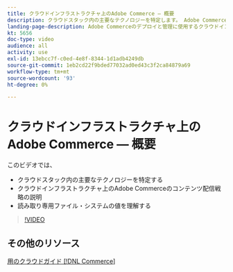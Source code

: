 ```yaml
---
title: クラウドインフラストラクチャ上のAdobe Commerce — 概要
description: クラウドスタック内の主要なテクノロジーを特定しま​す。 Adobe Commerceのコンテンツ配信戦略について説明します。 読み取り専用ファイルシステムの値を理解します。
landing-page-description: Adobe Commerceのデプロイと管理に使用するクラウドインフラストラクチャの概要については、このビデオシリーズをご覧ください。
kt: 5656
doc-type: video
audience: all
activity: use
exl-id: 13ebcc7f-c0ed-4e8f-8344-1d1adb4249db
source-git-commit: 1eb2cd22f9bded77032ad0ed43c3f2ca84879a69
workflow-type: tm+mt
source-wordcount: '93'
ht-degree: 0%

---
```


# クラウドインフラストラクチャ上のAdobe Commerce — 概要

このビデオでは、

- クラウドスタック内の主要なテクノロジーを特定す&#x200B;る
- クラウドインフラストラクチャ上のAdobe Commerceのコンテンツ配信戦略の説明
- 読み取り専用ファイル・システムの値を理解する

>[!VIDEO](https://video.tv.adobe.com/v/35298?quality=12&learn=on)

## その他のリソース

[用のクラウドガイド [!DNL Commerce]](https://devdocs.magento.com/cloud/bk-cloud.html)
